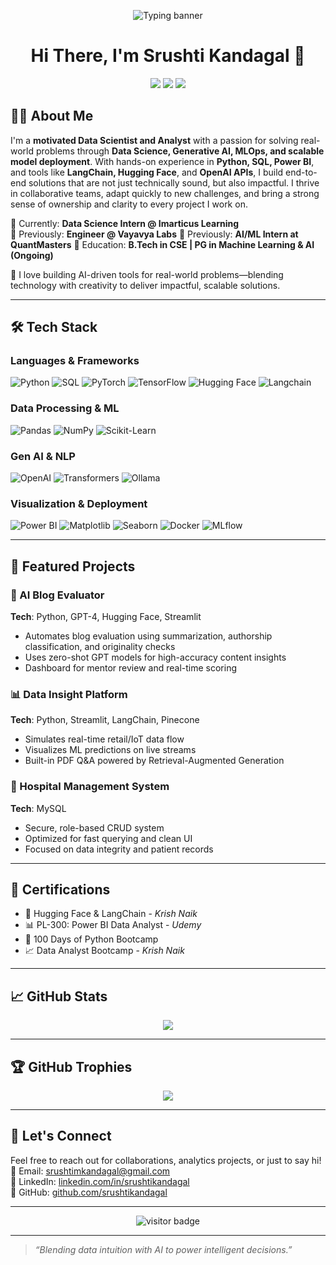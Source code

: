 <!-- Resume-style Animated Banner -->
<p align="center">
  <img src="https://readme-typing-svg.vercel.app?font=Fira+Code&size=24&pause=1000&color=F75C7E&center=true&width=1000&height=45&lines=🔍+Data+Scientist+%7C+Analyst+%7C+Gen+AI+Explorer;🧠+Experience+in+LLMs,+NLP,+Prompt+Engineering,+Streamlit;📈+Built+AI-powered+Dashboards+%26+Blog+Evaluators+with+GPT-4;⚙️+Skilled+in+Python,+SQL,+Power+BI,+LangChain,+Hugging+Face;🚀+Turning+Real-World+Problems+into+Scalable+AI+Solutions" alt="Typing banner">
</p>

<!-- Header -->
<h1 align="center">Hi There, I'm Srushti Kandagal 👋</h1>

<p align="center">
  <a href="mailto:srushtimkandagal@gmail.com"><img src="https://img.shields.io/badge/-Email-D14836?style=for-the-badge&logo=gmail&logoColor=white" /></a>
  <a href="https://www.linkedin.com/in/srushtikandagal"><img src="https://img.shields.io/badge/-LinkedIn-0077B5?style=for-the-badge&logo=linkedin&logoColor=white" /></a>
  <a href="https://github.com/srushtikandagal"><img src="https://img.shields.io/badge/-GitHub-181717?style=for-the-badge&logo=github&logoColor=white" /></a>
</p>


## 👩‍💻 About Me

I'm a **motivated Data Scientist and Analyst** with a passion for solving real-world problems through **Data Science, Generative AI, MLOps, and scalable model deployment**. With hands-on experience in **Python, SQL, Power BI**, and tools like **LangChain, Hugging Face**, and **OpenAI APIs**, I build end-to-end solutions that are not just technically sound, but also impactful. I thrive in collaborative teams, adapt quickly to new challenges, and bring a strong sense of ownership and clarity to every project I work on.


🎯 Currently: **Data Science Intern @ Imarticus Learning**  
🎯 Previously: **Engineer @ Vayavya Labs**
🎯 Previously: **AI/ML Intern at QuantMasters**
🎯 Education: **B.Tech in CSE | PG in Machine Learning & AI (Ongoing)**

🚀 I love building AI-driven tools for real-world problems—blending technology with creativity to deliver impactful, scalable solutions.

---



## 🛠️ Tech Stack

### **Languages & Frameworks**
![Python](https://img.shields.io/badge/Python-3776AB?style=for-the-badge&logo=python&logoColor=white)
![SQL](https://img.shields.io/badge/SQL-336791?style=for-the-badge&logo=mysql&logoColor=white)
![PyTorch](https://img.shields.io/badge/PyTorch-EE4C2C?style=for-the-badge&logo=pytorch&logoColor=white)
![TensorFlow](https://img.shields.io/badge/TensorFlow-FF6F00?style=for-the-badge&logo=tensorflow&logoColor=white)
![Hugging Face](https://img.shields.io/badge/HuggingFace-FFCC00?style=for-the-badge&logo=huggingface&logoColor=black)
![Langchain](https://img.shields.io/badge/Langchain-00A3E0?style=for-the-badge&logo=python&logoColor=white)

### **Data Processing & ML**
![Pandas](https://img.shields.io/badge/Pandas-150458?style=for-the-badge&logo=pandas&logoColor=white)
![NumPy](https://img.shields.io/badge/NumPy-013243?style=for-the-badge&logo=numpy&logoColor=white)
![Scikit-Learn](https://img.shields.io/badge/Scikit--Learn-F7931E?style=for-the-badge&logo=scikit-learn&logoColor=white)

### **Gen AI & NLP**
![OpenAI](https://img.shields.io/badge/OpenAI-412991?style=for-the-badge&logo=openai&logoColor=white)
![Transformers](https://img.shields.io/badge/Transformers-FCC624?style=for-the-badge&logo=huggingface&logoColor=black)
![Ollama](https://img.shields.io/badge/Ollama-1A1A1A?style=for-the-badge&logo=python&logoColor=white)

### **Visualization & Deployment**
![Power BI](https://img.shields.io/badge/PowerBI-F2C811?style=for-the-badge&logo=powerbi&logoColor=black)
![Matplotlib](https://img.shields.io/badge/Matplotlib-11557C?style=for-the-badge&logo=python&logoColor=white)
![Seaborn](https://img.shields.io/badge/Seaborn-2E5D90?style=for-the-badge&logo=python&logoColor=white)
![Docker](https://img.shields.io/badge/Docker-2496ED?style=for-the-badge&logo=docker&logoColor=white)
![MLflow](https://img.shields.io/badge/MLflow-0194E2?style=for-the-badge&logo=mlflow&logoColor=white)

---

## 🚀 Featured Projects

### 🧠 AI Blog Evaluator  
**Tech**: Python, GPT-4, Hugging Face, Streamlit  
- Automates blog evaluation using summarization, authorship classification, and originality checks  
- Uses zero-shot GPT models for high-accuracy content insights  
- Dashboard for mentor review and real-time scoring

### 📊 Data Insight Platform  
**Tech**: Python, Streamlit, LangChain, Pinecone  
- Simulates real-time retail/IoT data flow  
- Visualizes ML predictions on live streams  
- Built-in PDF Q&A powered by Retrieval-Augmented Generation

### 🏥 Hospital Management System  
**Tech**: MySQL  
- Secure, role-based CRUD system  
- Optimized for fast querying and clean UI  
- Focused on data integrity and patient records

---

## 📜 Certifications

- 🤖 Hugging Face & LangChain - *Krish Naik*  
- 📊 PL-300: Power BI Data Analyst - *Udemy*  
- 🐍 100 Days of Python Bootcamp  
- 📈 Data Analyst Bootcamp - *Krish Naik*

---

## 📈 GitHub Stats

<p align="center">
  <img src="https://github-readme-stats.vercel.app/api/top-langs/?username=srushtikandagal&layout=compact&theme=tokyonight" />
</p>

---

## 🏆 GitHub Trophies

<p align="center">
  <img src="https://github-profile-trophy.vercel.app/?username=srushtikandagal&theme=radical&no-frame=true&column=7&margin-w=15" />
</p>

---

## 🤝 Let's Connect

Feel free to reach out for collaborations, analytics projects, or just to say hi!  
📧 Email: srushtimkandagal@gmail.com  
💼 LinkedIn: [linkedin.com/in/srushtikandagal](https://www.linkedin.com/in/srushtikandagal)  
🐙 GitHub: [github.com/srushtikandagal](https://github.com/srushtikandagal)

---

<p align="center">
  <img src="https://visitor-badge.laobi.icu/badge?page_id=srushtikandagal" alt="visitor badge"/>
</p>

---

> _“Blending data intuition with AI to power intelligent decisions.”_
